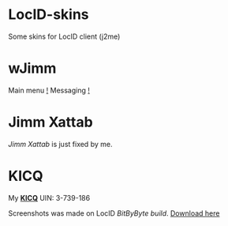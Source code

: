 # LocID-skins
Some skins for LocID client (j2me)

# wJimm
Main menu
[!](./wJimm_menu.png) 
Messaging
[!](./wJimm_message.png)

# Jimm Xattab
*Jimm Xattab* is just fixed by me.

# KICQ
My **[KICQ](http://kicq.ru/)** UIN: 3-739-186

Screenshots was made on LocID *BitByByte build*. [Download here](https://github.com/ma3rxofficial/j2me-icq-clients)

